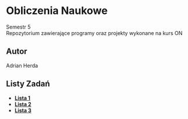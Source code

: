# Obliczenia Naukowe

Semestr 5<br>
Repozytorium zawierające programy oraz projekty wykonane na kurs ON

## Autor
Adrian Herda

## Listy Zadań
* [<b>Lista 1</b>](listy_zadan/lista1.pdf)
* [<b>Lista 2</b>](listy_zadan/lista2.pdf)
* [<b>Lista 3</b>](listy_zadan/lista3.pdf)